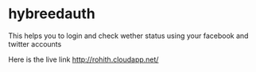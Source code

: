 # hybreedauth

This helps you to login and check wether status using your facebook and twitter accounts

Here is the live link http://rohith.cloudapp.net/
